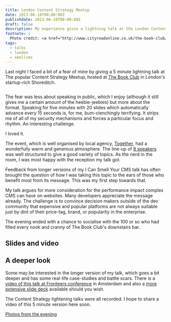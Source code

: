 ```yaml
---
title: London Content Strategy Meetup
date: 2013-06-18T00:00:00Z
publishdate: 2013-06-18T00:00:00Z
draft: false
description: My experience givin a lightning talk at the London Content Strategy Meetup.
footnote: |
  Photo credit: <a href="http://www.cityroadonline.co.uk/the-book-club/credit-sylvain-deleu-2/">Sylvain Deleu</a>. Related article: <a href="/blog/i-can-smell-your-cms-a-talk-at-fronteers">I can smell your CMS at Fronteers 2012</a>
tags:
  - talks
  - london
  - smellcms
---
```


Last night I faced a bit of a fear of mine by giving a 5 minute lightning talk at The popular Content Strategy Meetup, hosted at <a href="http://www.wearetbc.com/">The Book Club</a> in London's startup-rich Shoreditch.

<img src="/images/bookclub-bulbs.jpg" alt="">


<p>
    The fear was less about speaking in public, which I enjoy (although it still gives me a certain amount of the heebie-jeebies) but more about the format. Speaking for five minutes with 20 slides which automatically advance every 15 seconds is, for me, bum-clenchingly terrifying. It strips me of all of my security mechanisms and forces a particular focus and rhythm. An interesting challenge.
</p>
<p>
    I loved it.
</p>
<p>
    The event, which is well organised by local agency, <a href="https://togetherlondon.com/">Together</a>, had a wonderfully warm and generous atmosphere.  The line-up of <a href="http://www.meetup.com/content-strategy-london/events/116285272/">8 speakers</a> was well structured to give a good variety of topics.  As the nerd in the room, I was most happy with the reception my talk got.
</p>
<p>
    Feedback from longer versions of my I Can Smell Your CMS talk has often brought the question of how I was taking this topic to the ears of those who benefit most from its message. This was my first step towards that.
</p>
<p>
    My talk argues for more consideration for the performance impact complex CMS can have on websites. Many developers appreciate the message already. The challenge is to convince decision makers outside of the dev community that expensive and popular platforms are not always suitable just by dint of their price-tag, brand, or popularity in the enterprise.
</p>
<p>
    The evening ended with a chance to socialise with the 100 or so who had filled every nook and cranny of The Book Club's downstairs bar.
</p>
<h2>Slides and video</h2>
<script async class="speakerdeck-embed" data-id="e41ce0a0ba1c013092004a04c7dbb9d8" data-ratio="1.33333333333333" src="//speakerdeck.com/assets/embed.js"></script>

<h2>A deeper look</h2>
<p>
    Some may be interested in the longer version of my talk, which goes a bit deeper and has some real-life case-studies and battle scars. There is a <a href="http://vimeo.com/53317254">video of this talk at Fronteers conference</a> in Amsterdam and also a <a href="https://speakerdeck.com/u/philhawksworth/p/i-can-smell-your-cms">more extensive slide deck</a> available should you wish.
</p>
<p>
    The Content Strategy lightening talks were all recorded. I hope to share a video of this 5 minute version here soon.
</p>
<p><a href="http://www.meetup.com/content-strategy-london/photos/15575102/">Photos from the evening</a></p>
